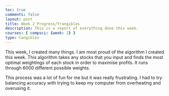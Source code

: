 ```yaml
---
toc: true
comments: false
layout: post
title: Week 2 Progress/Trangibles
description: This is a report of everything done this week. 
courses: { compsci: {week: 2} }
type: tangibles
---
```


This week, I created many things. I am most proud of the algorithm I created this week. This algorithm takes any stocks that you input and finds the most optimal weightings of each stock in order to maximise profits. It runs through 6000 different possible weights. 

This process was a lot of fun for me but it was really frustrating. I had to try balancing accuracy with trying to keep my computer from overheating and overusing it.


